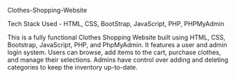 Clothes-Shopping-Website

Tech Stack Used - HTML, CSS, BootStrap, JavaScript, PHP, PHPMyAdmin

This is a fully functional Clothes Shopping Website built using HTML, CSS, Bootstrap, JavaScript, PHP, and PhpMyAdmin. 
It features a user and admin login system. Users can browse, add items to the cart, purchase clothes, and manage their selections.
Admins have control over adding and deleting categories to keep the inventory up-to-date.
